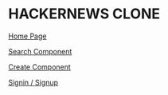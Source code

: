 # HACKERNEWS CLONE

[Home Page](https://github.com/Aniket-ap/HackerNews-Clone/blob/master/images/Screenshot%20(149).png)

[Search Component](https://github.com/Aniket-ap/HackerNews-Clone/blob/master/images/Screenshot%20(150).png)

[Create Component](https://github.com/Aniket-ap/HackerNews-Clone/blob/master/images/Screenshot%20(151).png)

[Signin / Signup](https://github.com/Aniket-ap/HackerNews-Clone/blob/master/images/Screenshot%20(152).png)